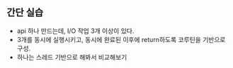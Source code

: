 ## 간단 실습

- api 하나 만드는데, I/O 작업 3개 이상이 있다.
- 3개를 동시에 실행시키고, 동시에 완료된 이후에 return하도록 코루틴을 기반으로 구성.
- 하나는 스레드 기반으로 해봐서 비교해보기
